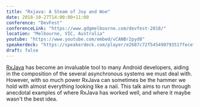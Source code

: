 ```yaml
---
title: "Rxjava: A Steam of Joy and Woe"
date: 2018-10-27T14:00:00+11:00
conference: "DevFest"
conferenceLink: "https://www.gdgmelbourne.com/devfest-2018/"
location: "Melbourne, VIC, Australia"
youtube: "https://www.youtube.com/embed/vCANBr2pyd8"
speakerdeck: "https://speakerdeck.com/player/e2687c72f545490793517fecefb87d61"
draft: false
---
```


[RxJava](https://github.com/ReactiveX/RxJava) has become an invaluable tool to many Android
developers, aiding in the composition of the several asynchronous systems we must deal with.
However, with so much power RxJava can sometimes be the hammer we hold with almost everything
looking like a nail. This talk aims to run through anecdotal examples of where RxJava has
worked well, and where it maybe wasn't the best idea.
